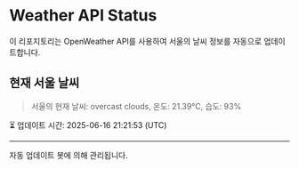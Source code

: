 
# Weather API Status

이 리포지토리는 OpenWeather API를 사용하여 서울의 날씨 정보를 자동으로 업데이트합니다.

## 현재 서울 날씨
> 서울의 현재 날씨: overcast clouds, 온도: 21.39°C, 습도: 93%

⏳ 업데이트 시간: 2025-06-16 21:21:53 (UTC)

---
자동 업데이트 봇에 의해 관리됩니다.
